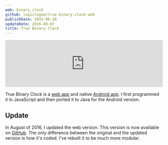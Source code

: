 ```yaml
---
web: binary_clock
github: logiclogue/true-binary-clock-web
publishDate: 2015-06-28
updateDate: 2016-08-07
title: True Binary Clock
---
```


<iframe src="http://jordanlord.co.uk/binary_clock" frameBorder="0" style="width: 100%;"></iframe>

True Binary Clock is a
[web app](http://jordanlord.co.uk/binary_clock)
and native
[Android app](https://play.google.com/store/apps/details?id=com.jordanlorddevelopments.binaryclock).
I first programmed it in JavaScript and then ported it to Java for the Android
version.

## Update

In August of 2016, I updated the web version. This version is now available on
[GitHub](https://github.com/logiclogue/true-binary-clock-web). The only
difference between the original and the updated version is how it's coded. I've
rebuilt it to be much more modular.
